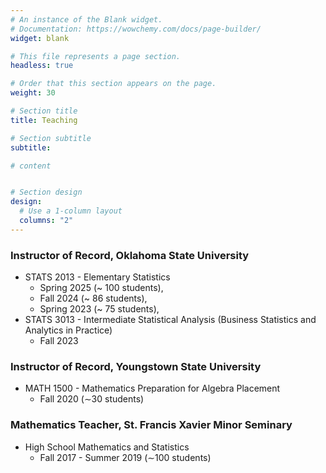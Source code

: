 ```yaml
---
# An instance of the Blank widget.
# Documentation: https://wowchemy.com/docs/page-builder/
widget: blank

# This file represents a page section.
headless: true

# Order that this section appears on the page.
weight: 30

# Section title
title: Teaching

# Section subtitle
subtitle:

# content


# Section design
design:
  # Use a 1-column layout
  columns: "2" 
---
```


### Instructor of Record, Oklahoma State University
- STATS 2013 - Elementary Statistics 
   * Spring 2025 (~ 100 students),
   * Fall 2024 (~ 86 students),
   * Spring 2023 (~ 75 students),
- STATS 3013 - Intermediate Statistical Analysis (Business Statistics and Analytics in Practice)
   * Fall 2023

### Instructor of Record, Youngstown State University
- MATH 1500 - Mathematics Preparation for Algebra Placement
   * Fall 2020 (∼30 students)

### Mathematics Teacher, St. Francis Xavier Minor Seminary
- High School Mathematics and Statistics
   * Fall 2017 - Summer 2019 (∼100 students)


